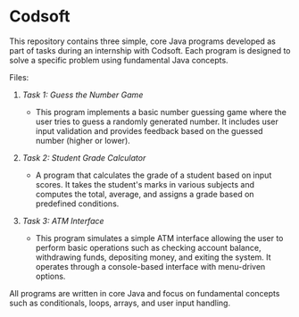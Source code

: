 # Codsoft

This repository contains three simple, core Java programs developed as part of tasks during an internship with Codsoft. Each program is designed to solve a specific problem using fundamental Java concepts.

Files:

1. *Task 1: Guess the Number Game*
   - This program implements a basic number guessing game where the user tries to guess a randomly generated number. It includes user input validation and provides feedback based on the guessed number (higher or lower).

2. *Task 2: Student Grade Calculator*
   - A program that calculates the grade of a student based on input scores. It takes the student's marks in various subjects and computes the total, average, and assigns a grade based on predefined conditions.

3. *Task 3: ATM Interface*
   - This program simulates a simple ATM interface allowing the user to perform basic operations such as checking account balance, withdrawing funds, depositing money, and exiting the system. It operates through a console-based interface with menu-driven options.

All programs are written in core Java and focus on fundamental concepts such as conditionals, loops, arrays, and user input handling.
